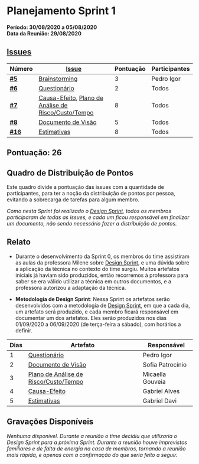 # Planejamento Sprint 1
**Período: 30/08/2020 a 05/08/2020**<br>
**Data da Reunião: 29/08/2020**

## [Issues](Modeling/objeto?id=Issue) 

|Número | [Issue](Modeling/objeto?id=Issue)  | Pontuação | Participantes|
| - | - | - | - |
| [**#5**](https://github.com/UnBArqDsw/2020.1_G12_Stock/issues/5) | [Brainstorming](Elicitation/Brainstorming.md) | 3 | Pedro Igor |
| [**#6**](https://github.com/UnBArqDsw/2020.1_G12_Stock/issues/6) | [Questionário](Elicitation/Questionario.md) | 2 | Todos |
| [**#7**](https://github.com/UnBArqDsw/2020.1_G12_Stock/issues/7) | [Causa-Efeito](preTraceability/causaEfeito.md), [Plano de Análise de Risco/Custo/Tempo](preTraceability/PlanAnaliseRiscos.md) | 8 | Todos |
| [**#8**](https://github.com/UnBArqDsw/2020.1_G12_Stock/issues/8) | [Documento de Visão](Product/ManualId.md) | 5 | Todos |
| [**#16**](https://github.com/UnBArqDsw/2020.1_G12_Stock/issues/16)| [Estimativas](Project/Evaluation.md) | 8 | Todos |

## Pontuação: 26


## Quadro de Distribuição de Pontos
Este quadro divide a pontuação das issues com a quantidade de participantes, para ter a noção da distribuição de pontos por pessoa, evitando a sobrecarga de tarefas para algum membro.

*Como nesta Sprint foi realizado o [Design Sprint](DesignSprint/DesignSprint.md), todos os membros participaram de todas as issues, e cada um ficou responsável em finalizar um documento, não sendo necessário fazer a distribuição de pontos.*

## Relato
* Durante o desenvolvimento da Sprint 0, os membros do time assistiram as aulas da professora Milene sobre [Design Sprint](DesignSprint/DesignSprint.md), e uma dúvida sobre a aplicação da técnica no contexto do time surgiu. Muitos artefatos iniciais já haviam sido produzidos, então recorremos à professora para saber se era válido utilizar a técnica em outros documentos, e a professora autorizou a adaptação da técnica.

* **Metodologia de Design Sprint**: Nessa Sprint os artefatos serão desenvolvidos com a metodologia de [Design Sprint](DesignSprint/DesignSprint.md), em que a cada dia, um artefato será produzido, e cada membro ficará responsável em documentar um dos artefatos. Eles serão produzidos nos dias 01/09/2020 a 06/09/2020 (de terça-feira a sábado), com horários a definir.

|Dias | Artefato | Responsável |
| - | - | - |
| 1 | [Questionário](Elicitation/Questionario.md) | Pedro Igor
| 2 | [Documento de Visão](Product/DocVisão.md) | Sofia Patrocínio
| 3 | [Plano de Análise de Risco/Custo/Tempo](preTraceability/PlanAnaliseRiscos.md) | Micaella Gouveia
| 4 | [Causa-Efeito](preTraceability/causaEfeito.md) | Gabriel Alves
| 5 | [Estimativas](Project/Evaluation.md) | Gabriel Davi

## Gravações Disponíveis
*Nenhuma disponível. Durante a reunião o time decidiu que utilizaria o Design Sprint para a próxima Sprint. Durante a reunião houve imprevistos familiares e de falta de energia na casa de membros, tornando a reunião mais rápida, e apenas com a confirmação do que seria feito a seguir.*



